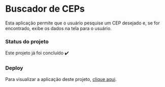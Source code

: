 # Buscador de CEPs

Esta aplicação permite que o usuário pesquise um CEP desejado e, se for encontrado, exibe os dados na tela para o usuário.

### Status do projeto

Este projeto já foi concluído :heavy_check_mark:

### Deploy

Para visualizar a aplicação deste projeto,  <a href="https://artleao.github.io/buscador_cep" target="_blank">clique aqui</a>.


